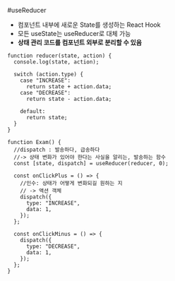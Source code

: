 #useReducer

- 컴포넌트 내부에 새로운 State를 생성하는 React Hook
- 모든 useState는 useReducer로 대체 가능
- **상태 관리 코드를 컴포넌트 외부로 분리할 수 있음**

```
function reducer(state, action) {
  console.log(state, action);

  switch (action.type) {
    case "INCREASE":
      return state + action.data;
    case "DECREASE":
      return state - action.data;

    default:
      return state;
  }
}

function Exam() {
  //dispatch : 발송하다, 급송하다
  //-> 상태 변화가 있어야 한다는 사실을 알리는, 발송하는 함수
  const [state, dispatch] = useReducer(reducer, 0);

  const onClickPlus = () => {
    //인수: 상태가 어떻게 변화되길 원하는 지
    // -> 액션 객체
    dispatch({
      type: "INCREASE",
      data: 1,
    });
  };

  const onClickMinus = () => {
    dispatch({
      type: "DECREASE",
      data: 1,
    });
  };
}
```
